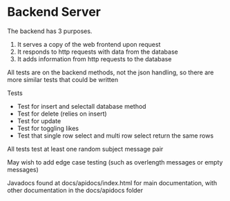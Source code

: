 # Backend Server 

The backend has 3 purposes.
1. It serves a copy of the web frontend upon request
2. It responds to http requests with data from the database
3. It adds information from http requests to the database

All tests are on the backend methods, not the json handling, so there are more similar tests that could be written

Tests
* Test for insert and selectall database method
* Test for delete (relies on insert)
* Test for update 
* Test for toggling likes
* Test that single row select and multi row select return the same rows

All tests test at least one random subject message pair

May wish to add edge case testing (such as overlength messages or empty messages)

Javadocs found at docs/apidocs/index.html for main documentation, with other documentation in the docs/apidocs folder